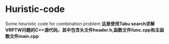 # Huristic-code
Some heuristic code for combination problem 
**这是使用Tabu search求解VRPTW问题的C++源代码，其中包含头文件header.h,函数文件func.cpp和主函数文件main.cpp**
